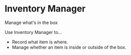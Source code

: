 # Inventory Manager
Manage what's in the box

Use Inventory Manager to...
- Record what item is where.
- Manage whether an item is inside or outside of the box.

